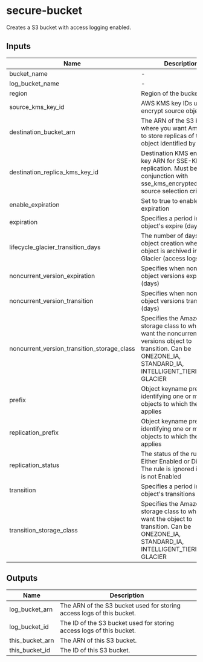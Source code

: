 # secure-bucket

Creates a S3 bucket with access logging enabled.

## Inputs

| Name | Description | Type | Default | Required |
|------|-------------|:----:|:-----:|:-----:|
| bucket\_name | - | string | - | yes |
| log\_bucket\_name | - | string | - | yes |
| region | Region of the bucket data | string | - | yes |
| source\_kms\_key\_id | AWS KMS key IDs used to encrypt source objects | string | - | yes |
| destination\_bucket\_arn | The ARN of the S3 bucket where you want Amazon S3 to store replicas of the object identified by the rule | string | `` | no |
| destination\_replica\_kms\_key\_id | Destination KMS encryption key ARN for SSE-KMS replication. Must be used in conjunction with sse_kms_encrypted_objects source selection criteria | string | `` | no |
| enable\_expiration | Set to true to enable object expiration | string | `false` | no |
| expiration | Specifies a period in the object's expire (days) | string | `365` | no |
| lifecycle\_glacier\_transition\_days | The number of days after object creation when the object is archived into Glacier (access logs). | string | `90` | no |
| noncurrent\_version\_expiration | Specifies when noncurrent object versions expire (days) | string | `365` | no |
| noncurrent\_version\_transition | Specifies when noncurrent object versions transitions (days) | string | `90` | no |
| noncurrent\_version\_transition\_storage\_class | Specifies the Amazon S3 storage class to which you want the noncurrent versions object to transition. Can be ONEZONE_IA, STANDARD_IA, INTELLIGENT_TIERING, or GLACIER | string | `GLACIER` | no |
| prefix | Object keyname prefix identifying one or more objects to which the rule applies | string | `/` | no |
| replication\_prefix | Object keyname prefix identifying one or more objects to which the rule applies | string | `/` | no |
| replication\_status | The status of the rule. Either Enabled or Disabled. The rule is ignored if status is not Enabled | string | `Disabled` | no |
| transition | Specifies a period in the object's transitions (days) | string | `90` | no |
| transition\_storage\_class | Specifies the Amazon S3 storage class to which you want the object to transition. Can be ONEZONE_IA, STANDARD_IA, INTELLIGENT_TIERING, or GLACIER | string | `GLACIER` | no |

## Outputs

| Name | Description |
|------|-------------|
| log\_bucket\_arn | The ARN of the S3 bucket used for storing access logs of this bucket. |
| log\_bucket\_id | The ID of the S3 bucket used for storing access logs of this bucket. |
| this\_bucket\_arn | The ARN of this S3 bucket. |
| this\_bucket\_id | The ID of this S3 bucket. |


